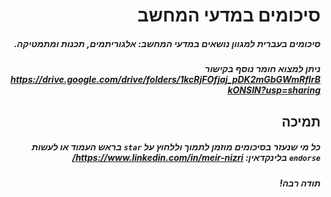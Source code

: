 <div dir='rtl' lang='he'>
 
# סיכומים במדעי המחשב
##### סיכומים בעברית למגוון נושאים במדעי המחשב: אלגוריתמים, תכנות ומתמטיקה.
##### ניתן למצוא חומר נוסף בקישור https://drive.google.com/drive/folders/1kcRjFOfjaj_pDK2mGbGWmRfIrBkONSIN?usp=sharing   
## תמיכה
##### כל מי שנעזר בסיכומים מוזמן לתמוך וללחוץ על `star` בראש העמוד או לעשות `endorse` בלינקדאין: https://www.linkedin.com/in/meir-nizri/  
##### תודה רבה!
